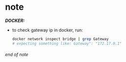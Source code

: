 # note

__*DOCKER:*__
- to check gateway ip in docker, run:
    ```sh
    docker network inspect bridge | grep Gateway
    # expecting something like: Gateway": "172.17.0.1"
    ```

###### end of note

